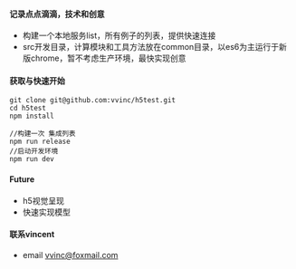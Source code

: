 #### 记录点点滴滴，技术和创意

 * 构建一个本地服务list，所有例子的列表，提供快速连接
 * src开发目录，计算模块和工具方法放在common目录，以es6为主运行于新版chrome，暂不考虑生产环境，最快实现创意

#### 获取与快速开始
```
git clone git@github.com:vvinc/h5test.git
cd h5test
npm install

//构建一次 集成列表
npm run release
//启动开发环境
npm run dev
```

#### Future
* h5视觉呈现
* 快速实现模型

#### 联系vincent
* email <vvinc@foxmail.com>